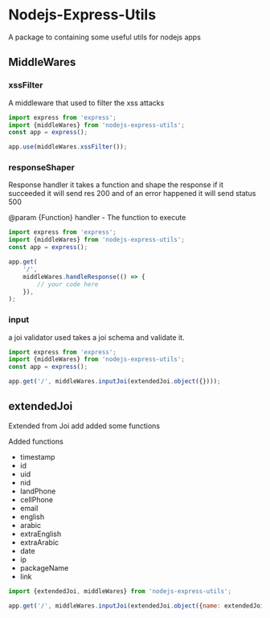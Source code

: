 # Nodejs-Express-Utils

A package to containing some useful utils for nodejs apps

## MiddleWares

### xssFilter

A middleware that used to filter the xss attacks

```javascript
import express from 'express';
import {middleWares} from 'nodejs-express-utils';
const app = express();

app.use(middleWares.xssFilter());
```

### responseShaper

Response handler it takes a function and shape the response
if it succeeded it will send res 200 and of an error happened it will send status 500

@param {Function} handler - The function to execute

```javascript
import express from 'express';
import {middleWares} from 'nodejs-express-utils';
const app = express();

app.get(
    '/',
    middleWares.handleResponse(() => {
        // your code here
    }),
);
```

### input

a joi validator used takes a joi schema and validate it.

```javascript
import express from 'express';
import {middleWares} from 'nodejs-express-utils';
const app = express();

app.get('/', middleWares.inputJoi(extendedJoi.object({})));
```

## extendedJoi

Extended from Joi add added some functions

Added functions

- timestamp
- id
- uid
- nid
- landPhone
- cellPhone
- email
- english
- arabic
- extraEnglish
- extraArabic
- date
- ip
- packageName
- link

```javascript
import {extendedJoi, middleWares} from 'nodejs-express-utils';

app.get('/', middleWares.inputJoi(extendedJoi.object({name: extendedJoi.string().required()})));
```
